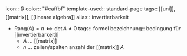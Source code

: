icon:: 🔃
color:: "#caffbf"
template-used:: standard-page
tags:: [[uni]], [[matrix]], [[lineare algebra]] 
alias:: invertierbarkeit

- $\text{Rang}(A) = n \iff \det A \ne 0$
  tags:: formel
  bezeichnung:: bedingung für [[invertierbarkeit]]
	- $A$ ... [[matrix]]
	- $n$ ... zeilen/spalten anzahl der [[matrix]] $A$